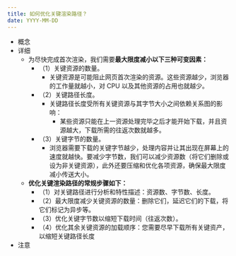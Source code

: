 ```yaml
---
title: 如何优化关键渲染路径？
date: YYYY-MM-DD
---
```

- 概念
- 详细
  - 为尽快完成首次渲染，我们需要**最大限度减小以下三种可变因素：**
    - （1）关键资源的数量。
      - 关键资源是可能阻止网页首次渲染的资源。这些资源越少，浏览器的工作量就越小，对 CPU 以及其他资源的占用也就越少。
    - （2）关键路径长度。
      - 关键路径长度受所有关键资源与其字节大小之间依赖关系图的影响：
        - 某些资源只能在上一资源处理完毕之后才能开始下载，并且资源越大，下载所需的往返次数就越多。
    - （3）关键字节的数量。
      - 浏览器需要下载的关键字节越少，处理内容并让其出现在屏幕上的速度就越快。要减少字节数，我们可以减少资源数（将它们删除或设为非关键资源），此外还要压缩和优化各项资源，确保最大限度减小传送大小。
  - **优化关键渲染路径的常规步骤如下：**
    - （1）对关键路径进行分析和特性描述：资源数、字节数、长度。
    - （2）最大限度减少关键资源的数量：删除它们，延迟它们的下载，将它们标记为异步等。
    - （3）优化关键字节数以缩短下载时间（往返次数）。
    - （4）优化其余关键资源的加载顺序：您需要尽早下载所有关键资产，以缩短关键路径长度
- 注意